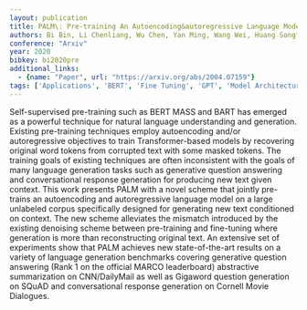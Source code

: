 ```yaml
---
layout: publication
title: PALM\: Pre-training An Autoencoding&autoregressive Language Model For Context-conditioned Generation
authors: Bi Bin, Li Chenliang, Wu Chen, Yan Ming, Wang Wei, Huang Songfang, Huang Fei, Si Luo
conference: "Arxiv"
year: 2020
bibkey: bi2020pre
additional_links:
  - {name: "Paper", url: "https://arxiv.org/abs/2004.07159"}
tags: ['Applications', 'BERT', 'Fine Tuning', 'GPT', 'Model Architecture', 'Pretraining Methods', 'Training Techniques', 'Transformer']
---
```

Self-supervised pre-training such as BERT MASS and BART has emerged as a powerful technique for natural language understanding and generation. Existing pre-training techniques employ autoencoding and/or autoregressive objectives to train Transformer-based models by recovering original word tokens from corrupted text with some masked tokens. The training goals of existing techniques are often inconsistent with the goals of many language generation tasks such as generative question answering and conversational response generation for producing new text given context. This work presents PALM with a novel scheme that jointly pre-trains an autoencoding and autoregressive language model on a large unlabeled corpus specifically designed for generating new text conditioned on context. The new scheme alleviates the mismatch introduced by the existing denoising scheme between pre-training and fine-tuning where generation is more than reconstructing original text. An extensive set of experiments show that PALM achieves new state-of-the-art results on a variety of language generation benchmarks covering generative question answering (Rank 1 on the official MARCO leaderboard) abstractive summarization on CNN/DailyMail as well as Gigaword question generation on SQuAD and conversational response generation on Cornell Movie Dialogues.
